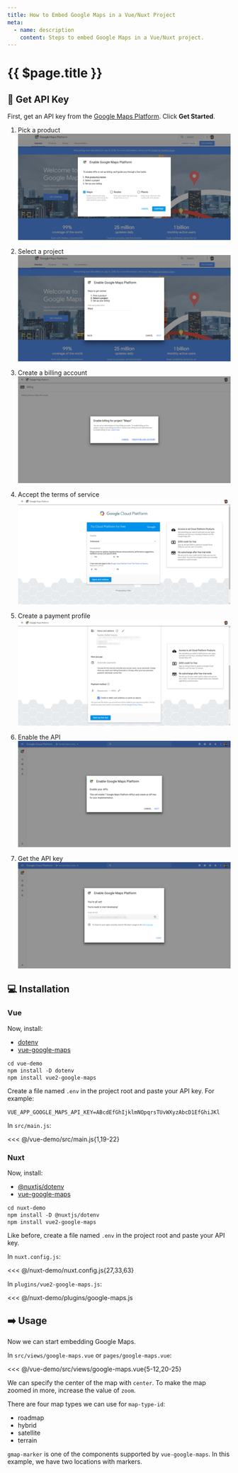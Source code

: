 ```yaml
---
title: How to Embed Google Maps in a Vue/Nuxt Project
meta:
  - name: description
    content: Steps to embed Google Maps in a Vue/Nuxt project.
---
```


# {{ $page.title }}

<start-tutorial demo="google-maps" />

## :key: Get API Key

First, get an API key from the [Google Maps Platform](https://cloud.google.com/maps-platform/). Click **Get Started**.

1.  Pick a product ![Pick product](../img/gmaps-1-pick-product.png)

2.  Select a project ![Select project](../img/gmaps-2-select-project.png)

3.  Create a billing account ![Create billing account](../img/gmaps-3-create-billing-account.png)

4.  Accept the terms of service ![Accept terms](../img/gmaps-4-accept-terms.png)

5.  Create a payment profile ![Create payment profile](../img/gmaps-5-create-payment-profile.png)

6.  Enable the API ![Enable API](../img/gmaps-6-enable-api.png)

7.  Get the API key ![Get API key](../img/gmaps-7-get-api-key.png)

## :computer: Installation

### Vue

Now, install:

- [dotenv](https://www.npmjs.com/package/dotenv)
- [vue-google-maps](https://www.npmjs.com/package/vue-google-maps)

```bash{2-3}
cd vue-demo
npm install -D dotenv
npm install vue2-google-maps
```

Create a file named `.env` in the project root and paste your API key. For example:

```env
VUE_APP_GOOGLE_MAPS_API_KEY=ABcdEfGhIjklmNOpqrsTUvWXyzAbcD1EfGhiJKl
```

In `src/main.js`:

<<< @/vue-demo/src/main.js{1,19-22}

### Nuxt

Now, install:

- [@nuxtjs/dotenv](https://www.npmjs.com/package/@nuxtjs/dotenv)
- [vue-google-maps](https://www.npmjs.com/package/vue-google-maps)

```bash{2-3}
cd nuxt-demo
npm install -D @nuxtjs/dotenv
npm install vue2-google-maps
```

Like before, create a file named `.env` in the project root and paste your API key.

In `nuxt.config.js`:

<<< @/nuxt-demo/nuxt.config.js{27,33,63}

In `plugins/vue2-google-maps.js`:

<<< @/nuxt-demo/plugins/google-maps.js

## :arrow_right: Usage

Now we can start embedding Google Maps.

In `src/views/google-maps.vue` or `pages/google-maps.vue`:

<<< @/vue-demo/src/views/google-maps.vue{5-12,20-25}

We can specify the center of the map with `center`. To make the map zoomed in more, increase the value of `zoom`.

There are four map types we can use for `map-type-id`:

- roadmap
- hybrid
- satellite
- terrain

`gmap-marker` is one of the components supported by `vue-google-maps`. In this example, we have two locations with markers.

